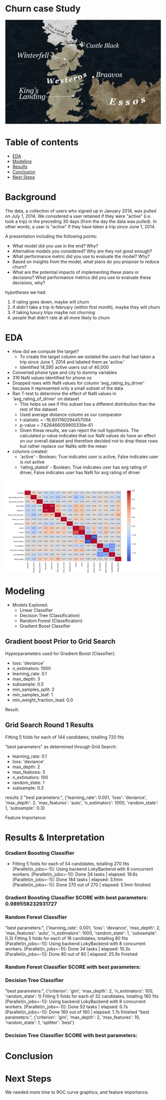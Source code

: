 # Churn case Study
![Banner](images/map.png)

# Table of contents

* [EDA](#EDA)
* [Modeling](#Modeling)
* [Results](#Results)
* [Conclusion](#Conclusion)
* [Next Steps](#Next-Steps)


# Background

The data, a collection of users who signed up in January 2014, was pulled on July 1, 2014. We considered a user retained if they were “active” (i.e. took a trip) in the preceding 30 days (from the day the data was pulled). In other words, a user is "active" if they have taken a trip since June 1, 2014.

A presentation including the following points:

* What model did you use in the end? Why?
* Alternative models you considered? Why are they not good enough?
* What performance metric did you use to evaluate the model? Why?
* Based on insights from the model, what plans do you propose to reduce churn?
* What are the potential impacts of implementing these plans or decisions? What performance metrics did you use to evaluate these decisions, why?

hypotheses we had:
1. if rating goes down, maybe will churn
2. if didn't take a trip in february (within first month), maybe they will churn
3. if taking luxury trips maybe not churning
4. people that didn't rate at all more likely to churn

# EDA

* How did we compute the target? 
    * To create the target column we isolated the users that had taken a trip since June 1, 2014 and labeled them as 'active.'
    * Identified 14,595 active users out of 40,000
* Converted phone type and city to dummy variables
* 319 NaN values identified for phone os
* Dropped rows with NaN values for column 'avg_rating_by_driver' because it represented only a small subset of the data
* Ran T-test to determine the effect of NaN values in 'avg_rating_of_driver' on dataset
    * This helps us see if this subset has a different distribution than the rest of the dataset
    * Used average distance column as our comparator
    * t-statistic = -16.601760294457094
    * p-value = 7.626466059905339e-61
    * Given these results, we can reject the null hypothesis. The calculated p-value indicates that our NaN values do have an effect on our overall dataset and therefore decided not to drop these rows but rather replace our NaNs with the mean
* columns created:
    * 'active' - Boolean; True indicates user is active, False indicates user is not active
    * 'rating_stated' - Boolean; True indicates user has avg rating of driver, False indicates user has NaN for avg rating of driver


![correlation_matrix](images/correlationmatrix.png)


# Modeling
* Models Explored:
    * Linear Classifier
    * Decision Tree (Classification)
    * Random Forest (Classification)
    * Gradient Boost Classifier

## Gradient boost Prior to Grid Search

Hyperparameters used for Gradient Boost (Classifier):
* loss: 'deviance'
* n_estimators: 1000
* learning_rate: 0.1
* max_depth: 3
* subsample: 0.5
* min_samples_split: 2
* min_samples_leaf: 1
* min_weight_fraction_lead: 0.0

Result: 


## Grid Search Round 1 Results
Fitting 5 folds for each of 144 candidates, totalling 720 fits

"best parameters" as determined through Grid Search:

* learning_rate: 0.1
* loss: 'deviance'
* max_depth: 2
* max_features: 3
* n_estimators: 100
* random_state: 1
* subsample: 0.3

results 2
"best parameters:", {'learning_rate': 0.001, 'loss': 'deviance', 'max_depth': 2, 'max_features': 'auto', 'n_estimators': 1000, 'random_state': 1, 'subsample': 0.3}

Feature Importance:

# Results & Interpretation
### Gradient Boosting Classifier
* Fitting 5 folds for each of 54 candidates, totalling 270 fits
[Parallel(n_jobs=-1)]: Using backend LokyBackend with 8 concurrent workers.
[Parallel(n_jobs=-1)]: Done  34 tasks      | elapsed:   19.6s
[Parallel(n_jobs=-1)]: Done 184 tasks      | elapsed:  3.1min
[Parallel(n_jobs=-1)]: Done 270 out of 270 | elapsed:  5.1min finished

### Gradient Boosting Classifier SCORE with best parameters:  0.989558232931727

### Random Forest Classifier
"best parameters:", {'learning_rate': 0.001, 'loss': 'deviance', 'max_depth': 2, 'max_features': 'auto', 'n_estimators': 1000, 'random_state': 1, 'subsample': 0.3}
Fitting 5 folds for each of 16 candidates, totalling 80 fits
[Parallel(n_jobs=-1)]: Using backend LokyBackend with 8 concurrent workers.
[Parallel(n_jobs=-1)]: Done  34 tasks      | elapsed:   10.3s
[Parallel(n_jobs=-1)]: Done  80 out of  80 | elapsed:   25.9s finished

### Random Forest Classifier SCORE with best parameters: 

### Decision Tree Classifier
"best parameters:", {'criterion': 'gini', 'max_depth': 2, 'n_estimators': 100, 'random_state': 1}
Fitting 5 folds for each of 32 candidates, totalling 160 fits
[Parallel(n_jobs=-1)]: Using backend LokyBackend with 8 concurrent workers.
[Parallel(n_jobs=-1)]: Done  52 tasks      | elapsed:    0.7s
[Parallel(n_jobs=-1)]: Done 160 out of 160 | elapsed:    1.7s finished
"best parameters:", {'criterion': 'gini', 'max_depth': 2, 'max_features': 10, 'random_state': 1, 'splitter': 'best'}

### Decision Tree Classifier SCORE with best parameters:

# Conclusion 


# Next Steps

We needed more time to ROC curve graphics, and feature importance. 
